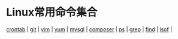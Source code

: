 Linux常用命令集合
====
 [crontab](https://github.com/chenxiansen/Grep/blob/master/src/Crontab.md)  |
 [git](https://github.com/chenxiansen/Grep/blob/master/src/Git.md)  |
 [vim](https://github.com/chenxiansen/Grep/blob/master/src/Vim.md)  |
 [yum](https://github.com/chenxiansen/Grep/blob/master/src/Yum.md)   |
 [mysql](https://github.com/chenxiansen/Grep/blob/master/src/Mysql.md)  | 
 [composer](https://github.com/chenxiansen/Grep/blob/master/src/Composer.md)  | 
 [ps](https://github.com/chenxiansen/Grep/blob/master/src/Ps.md)  |
 [grep](https://github.com/chenxiansen/Grep/blob/master/src/Grep.md)  |
 [find](https://github.com/chenxiansen/Grep/blob/master/src/Find.md)  |
 [lsof](https://github.com/chenxiansen/Grep/blob/master/src/Lsof.md)  |